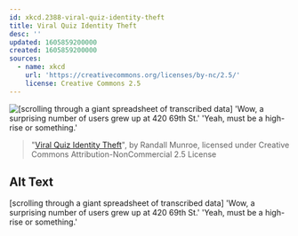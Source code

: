 ```yaml
---
id: xkcd.2388-viral-quiz-identity-theft
title: Viral Quiz Identity Theft
desc: ''
updated: 1605859200000
created: 1605859200000
sources:
  - name: xkcd
    url: 'https://creativecommons.org/licenses/by-nc/2.5/'
    license: Creative Commons 2.5
---
```

![\[scrolling through a giant spreadsheet of transcribed data\] 'Wow, a surprising number of users grew up at 420 69th St.' 'Yeah, must be a high-rise or something.'](https://imgs.xkcd.com/comics/viral_quiz_identity_theft.png)
> "[Viral Quiz Identity Theft](https://xkcd.com/2388/)", by Randall Munroe, licensed under Creative Commons Attribution-NonCommercial 2.5 License

## Alt Text
\[scrolling through a giant spreadsheet of transcribed data\] 'Wow, a surprising number of users grew up at 420 69th St.' 'Yeah, must be a high-rise or something.'
